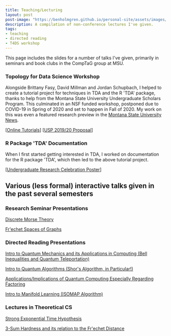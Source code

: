```yaml
---
title: Teaching/Lecturing
layout: post
post-image: "https://benholmgren.github.io/personal-site/assets/images/SamplePost.png"
description: A compilation of non-conference lectures I've given.
tags:
- teaching
- directed reading
- T4DS workshop
---
```


This page includes the slides for a number of talks I've given, primarily in seminars and book clubs in the CompTaG group at MSU.

### Topology for Data Science Workshop

Alongside Brittany Fasy, David Millman and Jordan Schupbach, I helped to create a tutorial project for
techniques in TDA and the R 'TDA' package, thanks to help from the Montana State University Undergraduate Scholars Program. 
This culminated in an NSF funded workshop, postponed due to COVID-19
in Spring of 2020 and set to happen in Fall of 2020. My work on this was even a featured research preview in the
[Montana State University News](https://www.montana.edu/news/19766/msu-undergraduate-helps-make-complex-computer-science-more-accessible).

[[Online Tutorials](https://comptag.github.io/t4ds/)] [[USP 2019/20 Proposal](../../assets/socg-video.pdf)]


### R Package 'TDA' Documentation

When I first started getting interested in TDA, I worked on documentation for the R package 'TDA', which then
led to the above tutorial project.

[[Undergraduate Research Celebration Poster](../assets/USP_19_20.pdf)]


## Various (less formal) interactive talks given in the past several semesters

### Research Seminar Presentations

[Discrete Morse Theory](../../assets/talks/DMT2.pdf)

[Fr\'echet Spaces of Graphs](../../assets/talks/FrechetSpaces.pdf)


### Directed Reading Presentations

[Intro to Quantum Mechanics and its Applications in Computing (Bell Inequalities and Quantum Teleportation)](../../assets/talks/2.5&2.6.pdf)

[Intro to Quantum Algorithms (Shor's Algorithm, in Particular!)](../../assets/talks/4.1&4.3.pdf)

[Applications/Implications of Quantum Computing Especially Regarding Factoring](../../assets/talks/5.3&5.4.pdf)

[Intro to Manifold Learning (ISOMAP Algorithm)](../../assets/talks/ISOMAP.pdf)


### Lectures in Theoretical CS

[Strong Exponential Time Hypothesis](../../assets/talks/SETH.pdf)

[3-Sum Hardness and its relation to the Fr\'echet Distance](../../assets/talks/3SUM.pdf)